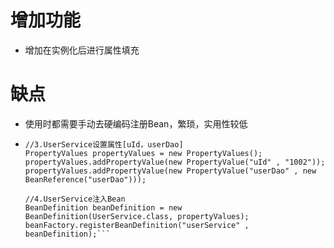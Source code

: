 # 增加功能
- 增加在实例化后进行属性填充
# 缺点
- 使用时都需要手动去硬编码注册Bean，繁琐，实用性较低
- ```
  //3.UserService设置属性[uId，userDao]
  PropertyValues propertyValues = new PropertyValues();
  propertyValues.addPropertyValue(new PropertyValue("uId" , "1002"));
  propertyValues.addPropertyValue(new PropertyValue("userDao" , new BeanReference("userDao")));

  //4.UserService注入Bean
  BeanDefinition beanDefinition = new BeanDefinition(UserService.class, propertyValues);
  beanFactory.registerBeanDefinition("userService" , beanDefinition);```
